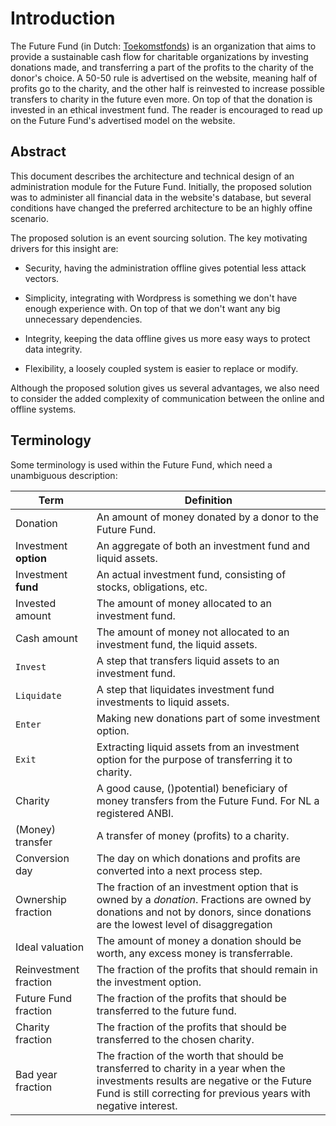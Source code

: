 # Introduction

The Future Fund (in Dutch: [Toekomstfonds](https://toekomstfonds.nl)) is an organization that aims to provide a sustainable cash flow for charitable organizations by investing donations made, and transferring a part of the profits to the charity of the donor's choice.
A 50-50 rule is advertised on the website, meaning half of profits go to the charity, and the other half is reinvested to increase possible transfers to charity in the future even more.
On top of that the donation is invested in an ethical investment fund.
The reader is encouraged to read up on the Future Fund's advertised model on the website.

## Abstract

This document describes the architecture and technical design of an administration module for the Future Fund.
Initially, the proposed solution was to administer all financial data in the website's database, but several conditions have changed the preferred architecture to be an highly offine scenario.

The proposed solution is an event sourcing solution.
The key motivating drivers for this insight are:

* Security, having the administration offline gives potential less attack vectors.

* Simplicity, integrating with Wordpress is something we don't have enough experience with. On top of that we don't want any big unnecessary dependencies.

* Integrity, keeping the data offline gives us more easy ways to protect data integrity.

* Flexibility, a loosely coupled system is easier to replace or modify.

Although the proposed solution gives us several advantages, we also need to consider the added complexity of communication between the online and offline systems.

## Terminology

Some terminology is used within the Future Fund, which need a unambiguous description:

| Term                  | Definition                                                                                                                                                                                            |
| --------------------- | ----------------------------------------------------------------------------------------------------------------------------------------------------------------------------------------------------- |
| Donation              | An amount of money donated by a donor to the Future Fund.                                                                                                                                             |
| Investment **option** | An aggregate of both an investment fund and liquid assets.                                                                                                                                            |
| Investment **fund**   | An actual investment fund, consisting of stocks, obligations, etc.                                                                                                                                    |
| Invested amount       | The amount of money allocated to an investment fund.                                                                                                                                                  |
| Cash amount           | The amount of money not allocated to an investment fund, the liquid assets.                                                                                                                           |
| `Invest`              | A step that transfers liquid assets to an investment fund.                                                                                                                                            |
| `Liquidate`           | A step that liquidates investment fund investments to liquid assets.                                                                                                                                  |
| `Enter`               | Making new donations part of some investment option.                                                                                                                                                  |
| `Exit`                | Extracting liquid assets from an investment option for the purpose of transferring it to charity.                                                                                                     |
| Charity               | A good cause, ()potential) beneficiary of money transfers from the Future Fund. For NL a registered ANBI.                                                                                             |
| (Money) transfer      | A transfer of money (profits) to a charity.                                                                                                                                                           |
| Conversion day        | The day on which donations and profits are converted into a next process step.                                                                                                                        |
| Ownership fraction    | The fraction of an investment option that is owned by a _donation_. Fractions are owned by donations and not by donors, since donations are the lowest level of disaggregation                        |
| Ideal valuation       | The amount of money a donation should be worth, any excess money is transferrable.                                                                                                                    |
| Reinvestment fraction | The fraction of the profits that should remain in the investment option.                                                                                                                              |
| Future Fund fraction  | The fraction of the profits that should be transferred to the future fund.                                                                                                                            |
| Charity fraction      | The fraction of the profits that should be transferred to the chosen charity.                                                                                                                         |
| Bad year fraction     | The fraction of the worth that should be transferred to charity in a year when the investments results are negative or the Future Fund is still correcting for previous years with negative interest. |